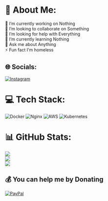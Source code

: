 # 💫 About Me:
🔭 I’m currently working on Nothing<br>👯 I’m looking to collaborate on Something<br>🤝 I’m looking for help with Everything<br>🌱 I’m currently learning Nothing<br>💬 Ask me about Anything<br>⚡ Fun fact I'm homeless


## 🌐 Socials:
[![Instagram](https://img.shields.io/badge/Instagram-%23E4405F.svg?logo=Instagram&logoColor=white)](https://instagram.com/khlui_sakdinat) 

# 💻 Tech Stack:
![Docker](https://img.shields.io/badge/docker-%230db7ed.svg?style=flat&logo=docker&logoColor=white) ![Nginx](https://img.shields.io/badge/nginx-%23009639.svg?style=flat&logo=nginx&logoColor=white) ![AWS](https://img.shields.io/badge/AWS-%23FF9900.svg?style=flat&logo=amazon-aws&logoColor=white) ![Kubernetes](https://img.shields.io/badge/kubernetes-%23326ce5.svg?style=flat&logo=kubernetes&logoColor=white)
# 📊 GitHub Stats:
![](https://github-readme-stats.vercel.app/api?username=Sakdinat2548&theme=catppuccin_mocha&hide_border=true&include_all_commits=true&count_private=true)<br/>
![](https://nirzak-streak-stats.vercel.app/?user=Sakdinat2548&theme=catppuccin_mocha&hide_border=true)<br/>
![](https://github-readme-stats.vercel.app/api/top-langs/?username=Sakdinat2548&theme=catppuccin_mocha&hide_border=true&include_all_commits=true&count_private=true&layout=compact)

  ## 💰 You can help me by Donating
  [![PayPal](https://img.shields.io/badge/PayPal-00457C?style=for-the-badge&logo=paypal&logoColor=white)](https://paypal.me/sakdinat2548) 
